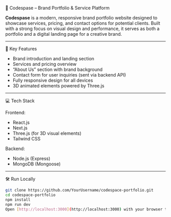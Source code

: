 🚀 Codespase – Brand Portfolio & Service Platform

**Codespase** is a modern, responsive brand portfolio website designed to showcase services, pricing, and contact options for potential clients. Built with a strong focus on visual design and performance, it serves as both a portfolio and a digital landing page for a creative brand.

---

🎯 Key Features

- Brand introduction and landing section
- Services and pricing overview
- “About Us” section with brand background
- Contact form for user inquiries (sent via backend API)
- Fully responsive design for all devices
- 3D animated elements powered by Three.js

---

💻 Tech Stack

Frontend:
- React.js
- Next.js
- Three.js (for 3D visual elements)
- Tailwind CSS

 Backend:
- Node.js (Express)
- MongoDB (Mongoose)

---

🛠️ Run Locally
```bash
git clone https://github.com/YourUsername/codespace-portfolio.git
cd codespace-portfolio
npm install
npm run dev
Open [http://localhost:3000](http://localhost:3000) with your browser to see the result.
